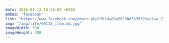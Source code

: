 ```yaml
---
date: 2016-01-13 15:20:09 +0200
embed: "facebook"
link: "https://www.facebook.com/photo.php?fbid=804292086363932&set=a.272256412900838.68734.100003494449349&type=3&theater"
img: "/img/life/00115_item.md.jpg"
imageWidth: 530
imageHeight: 398
---
```


